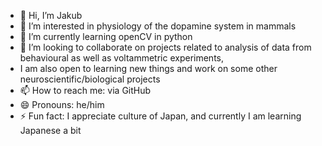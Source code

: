 - 👋 Hi, I’m Jakub
- 👀 I’m interested in physiology of the dopamine system in mammals
- 🌱 I’m currently learning openCV in python
- 💞️ I’m looking to collaborate on projects related to analysis of data from behavioural as well as voltammetric experiments,
- I am also open to learning new things and work on some other neuroscientific/biological projects
- 📫 How to reach me: via GitHub
- 😄 Pronouns: he/him
- ⚡ Fun fact: I appreciate culture of Japan, and currently I am learning Japanese a bit

<!---
jbilnicki/jbilnicki is a ✨ special ✨ repository because its `README.md` (this file) appears on your GitHub profile.
You can click the Preview link to take a look at your changes.
--->
